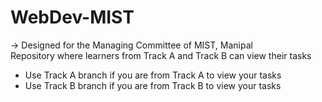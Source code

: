 # WebDev-MIST
-> Designed for the Managing Committee of MIST, Manipal <br>
Repository where learners from Track A and Track B can view their tasks <br>

- Use Track A branch if you are from Track A to view your tasks
- Use Track B branch if you are from Track B to view your tasks
  
